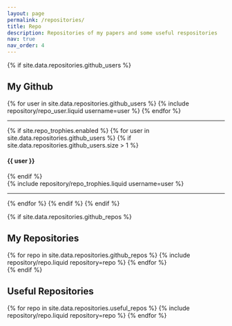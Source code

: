 ```yaml
---
layout: page
permalink: /repositories/
title: Repo
description: Repositories of my papers and some useful respositories
nav: true
nav_order: 4
---
```


{% if site.data.repositories.github_users %}

## My Github

<div class="repositories d-flex flex-wrap flex-md-row flex-column justify-content-between align-items-center">
  {% for user in site.data.repositories.github_users %}
    {% include repository/repo_user.liquid username=user %}
  {% endfor %}
</div>

---

{% if site.repo_trophies.enabled %}
{% for user in site.data.repositories.github_users %}
{% if site.data.repositories.github_users.size > 1 %}

  <h4>{{ user }}</h4>
  {% endif %}
  <div class="repositories d-flex flex-wrap flex-md-row flex-column justify-content-between align-items-center">
  {% include repository/repo_trophies.liquid username=user %}
  </div>

---

{% endfor %}
{% endif %}
{% endif %}

{% if site.data.repositories.github_repos %}

## My Repositories

<div class="repositories d-flex flex-wrap flex-md-row flex-column justify-content-between align-items-center">
  {% for repo in site.data.repositories.github_repos %}
    {% include repository/repo.liquid repository=repo %}
  {% endfor %}
</div>
{% endif %}

## Useful Repositories

<div class="repositories d-flex flex-wrap flex-md-row flex-column justify-content-between align-items-center">
  {% for repo in site.data.repositories.useful_repos %}
    {% include repository/repo.liquid repository=repo %}
  {% endfor %}
</div>